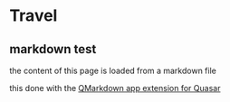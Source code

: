 
# Travel 

## markdown test

the content of this page is loaded from a markdown file

this done with the [QMarkdown app extension for Quasar](https://quasarframework.github.io/app-extension-qmarkdown/docs) 
